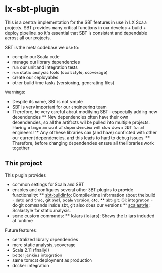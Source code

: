 # lx-sbt-plugin
This is a central implementation for the SBT features in use in LX Scala projects.  SBT provides many critical functions in our develop + build + deploy pipeline, so it's essential that SBT is consistent and dependable across all our projects.

SBT is the meta codebase we use to:
* compile our Scala code
* manage our library dependencies
* run our unit and integration tests
* run static analysis tools (scalastyle, scoverage)
* create our deployables
* other build time tasks (versioning, generating files)

Warnings:
* Despite its name, SBT is not simple
* SBT is very important for our engineering team
* Therefore, be very careful about modifying SBT - especially adding new dependencies
** New dependencies often have their own dependencies, so all the artifacts wil be pulled into multiple projects.  Having a large amount of dependencies will slow down SBT for all engineers!
** Any of these libraries can (and have) conflicted with other our current dependencies, and this leads to hard to debug issues.
** Therefore, before changing dependencies ensure all the libraries work together

## This project

This plugin provides
* common settings for Scala and SBT
* enables and configures several other SBT plugins to provide functionality:
** [sbt-buildinfo](https://github.com/sbt/sbt-buildinfo): Compile-time information about the build - date and time, git sha1, scala version, etc.
** [sbt-git](https://github.com/sbt/sbt-git): Git integration - do git commands inside sbt, git also does our versions
** [scalastyle](http://www.scalastyle.org/sbt.html): Scalastyle for static analysis.
* some custom commands:
** lxJars (lx-jars): Shows the lx jars included at runtime

Future features:
* centralized library dependencies
* more static analysis, scoverage
* Scala 2.11 (finally!)
* better jenkins integration
* same tomcat deployment as production
* docker integration